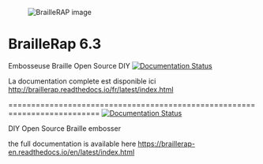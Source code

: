 
<figure>
<img src="https://github.com/braillerap/BrailleRap/blob/master/docs/IMG/github_logo.png" alt="BrailleRAP image" style="width:50% align:center">
</figure>

# BrailleRap 6.3

Embosseuse Braille Open Source DIY
[![Documentation Status](https://readthedocs.org/projects/braillerap/badge/?version=latest)](https://braillerap.readthedocs.io/fr/latest/?badge=latest)

La documentation complete est disponible ici http://braillerap.readthedocs.io/fr/latest/index.html

==========================================================================
[![Documentation Status](https://readthedocs.org/projects/braillerap-en/badge/?version=latest)](https://braillerap.readthedocs.io/en/latest/?badge=latest)

DIY Open Source Braille embosser

the full documentation is available here https://braillerap-en.readthedocs.io/en/latest/index.html
